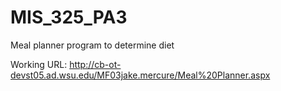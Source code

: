 # MIS_325_PA3
Meal planner program to determine diet 

Working URL: http://cb-ot-devst05.ad.wsu.edu/MF03jake.mercure/Meal%20Planner.aspx
